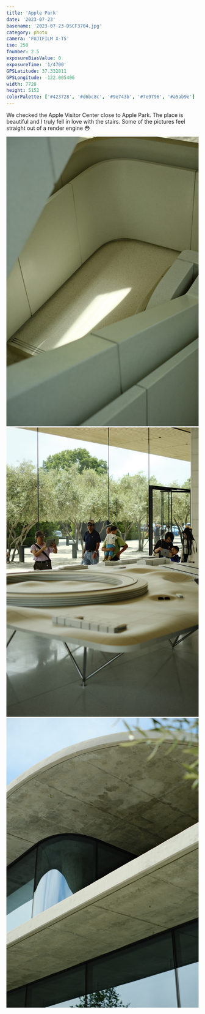 ```yaml
---
title: 'Apple Park'
date: '2023-07-23'
basename: '2023-07-23-DSCF3704.jpg'
category: photo
camera: 'FUJIFILM X-T5'
iso: 250
fnumber: 2.5
exposureBiasValue: 0
exposureTime: '1/4700'
GPSLatitude: 37.332811
GPSLongitude: -122.005406
width: 7728
height: 5152
colorPalette: ['#423728', '#d6bc8c', '#9e743b', '#7e9796', '#a5ab9e']
---
```


We checked the Apple Visitor Center close to Apple Park. The place is beautiful and I truly fell in love with the stairs. Some of the pictures feel straight out of a render engine 😳

<div className='photo-gallery'>
<img src="/assets/posts/DSCF3709.jpg"/>
<img src="/assets/posts/DSCF3694.jpg"/>
<img src="/assets/posts/DSCF3725.jpg"/>
</div>
